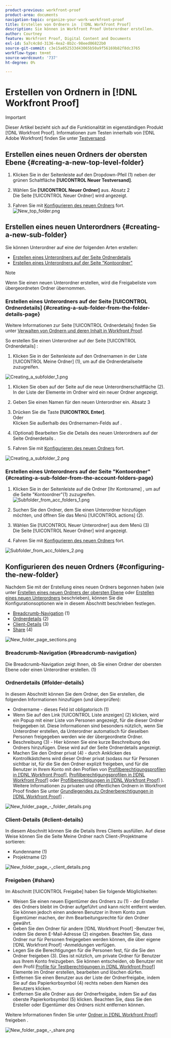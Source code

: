 ```yaml
---
product-previous: workfront-proof
product-area: documents
navigation-topic: organize-your-work-workfront-proof
title: Erstellen von Ordnern in  [!DNL Workfront Proof]
description: Sie können in Workfront Proof Unterordner erstellen.
author: Courtney
feature: Workfront Proof, Digital Content and Documents
exl-id: 5a7c4c8d-3136-4ea2-8b2c-98eed06822b0
source-git-commit: c3e15a052533d43065b50a9f56169b82f8dc3765
workflow-type: tm+mt
source-wordcount: '737'
ht-degree: 0%

---
```


# Erstellen von Ordnern in [!DNL Workfront Proof]

>[!IMPORTANT]
>
>Dieser Artikel bezieht sich auf die Funktionalität im eigenständigen Produkt [!DNL Workfront Proof]. Informationen zum Testen innerhalb von [!DNL Adobe Workfront] finden Sie unter [Testversand](../../../review-and-approve-work/proofing/proofing.md).

## Erstellen eines neuen Ordners der obersten Ebene {#creating-a-new-top-level-folder}

1. Klicken Sie in der Seitenleiste auf den Dropdown-Pfeil (1) neben der grünen Schaltfläche **[!UICONTROL Neuer Testversand]**.
1. Wählen Sie **[!UICONTROL Neuer Ordner]** aus. Absatz 2\
   Die Seite [!UICONTROL Neuer Ordner] wird angezeigt.

1. Fahren Sie mit [Konfigurieren des neuen Ordners](#configuring-the-new-folder) fort.\
   ![New_top_folder.png](assets/new-top-folder.png)

## Erstellen eines neuen Unterordners {#creating-a-new-sub-folder}

Sie können Unterordner auf eine der folgenden Arten erstellen:

* [Erstellen eines Unterordners auf der Seite Ordnerdetails](#creating-a-sub-folder-from-the-folder-details-page)
* [Erstellen eines Unterordners auf der Seite &quot;Kontoordner&quot;](#creating-a-sub-folder-from-the-account-folders-page)

>[!NOTE]
>
>Wenn Sie einen neuen Unterordner erstellen, wird die Freigabeliste vom übergeordneten Ordner übernommen.

### Erstellen eines Unterordners auf der Seite [!UICONTROL Ordnerdetails] {#creating-a-sub-folder-from-the-folder-details-page}

Weitere Informationen zur Seite [!UICONTROL Ordnerdetails] finden Sie unter [Verwalten von Ordnern und deren Inhalt in Workfront Proof](../../../workfront-proof/wp-work-proofsfiles/organize-your-work/manage-folders-and-contents.md).

So erstellen Sie einen Unterordner auf der Seite [!UICONTROL Ordnerdetails] :

1. Klicken Sie in der Seitenleiste auf den Ordnernamen in der Liste [!UICONTROL Meine Ordner] (1), um auf die Ordnerdetailseite zuzugreifen.

![Creating_a_subfolder_1.png](assets/creating-a-subfolder-1.png)

1. Klicken Sie oben auf der Seite auf die neue Unterordnerschaltfläche (2).\
   In der Liste der Elemente im Ordner wird ein neuer Ordner angezeigt.
1. Geben Sie einen Namen für den neuen Unterordner ein. Absatz 3
1. Drücken Sie die Taste **[!UICONTROL Enter]**.\
   Oder\
   Klicken Sie außerhalb des Ordnernamen-Felds auf .

1. (Optional) Bearbeiten Sie die Details des neuen Unterordners auf der Seite Ordnerdetails .
1. Fahren Sie mit [Konfigurieren des neuen Ordners](#configuring-the-new-folder) fort.

![Creating_a_subfolder_2.png](assets/creating-a-subfolder-2-350x164.png)

### Erstellen eines Unterordners auf der Seite &quot;Kontoordner&quot; {#creating-a-sub-folder-from-the-account-folders-page}

1. Klicken Sie in der Seitenleiste auf die Ordner [Ihr Kontoname] , um auf die Seite &quot;Kontoordner&quot;(1) zuzugreifen.\
   ![Subfolder_from_acc_folders_1.png](assets/subfolder-from-acc-folders-1.png)

1. Suchen Sie den Ordner, dem Sie einen Unterordner hinzufügen möchten, und öffnen Sie das Menü [!UICONTROL actions] (2).
1. Wählen Sie [!UICONTROL Neuer Unterordner] aus dem Menü (3)\
   Die Seite [!UICONTROL Neuer Ordner] wird angezeigt.
1. Fahren Sie mit [Konfigurieren des neuen Ordners](#configuring-the-new-folder) fort.

![Subfolder_from_acc_folders_2.png](assets/subfolder-from-acc-folders-2-350x177.png)

## Konfigurieren des neuen Ordners {#configuring-the-new-folder}

Nachdem Sie mit der Erstellung eines neuen Ordners begonnen haben (wie unter [Erstellen eines neuen Ordners der obersten Ebene](#creating-a-new-top-level-folder) oder [Erstellen eines neuen Unterordners](#creating-a-new-sub-folder) beschrieben), können Sie die Konfigurationsoptionen wie in diesem Abschnitt beschrieben festlegen.

* [Breadcrumb-Navigation](#breadcrumb-navigation) (1)
* [Ordnerdetails](#folder-details) (2)
* [Client-Details](#client-details) (3)
* [Share](#share) (4)

![New_folder_page_sections.png](assets/new-folder-page-sections-350x389.png)

### Breadcrumb-Navigation {#breadcrumb-navigation}

Die Breadcrumb-Navigation zeigt Ihnen, ob Sie einen Ordner der obersten Ebene oder einen Unterordner erstellen. (1)

### Ordnerdetails {#folder-details}

In diesem Abschnitt können Sie dem Ordner, den Sie erstellen, die folgenden Informationen hinzufügen (und überprüfen):

* Ordnername - dieses Feld ist obligatorisch (1)
* Wenn Sie auf den Link [!UICONTROL Liste anzeigen] (2) klicken, wird ein Popup mit einer Liste von Personen angezeigt, für die dieser Ordner freigegeben ist. Diese Informationen sind besonders nützlich, wenn Sie Unterordner erstellen, da Unterordner automatisch für dieselben Personen freigegeben werden wie der übergeordnete Ordner.
* Beschreibung (3) - Hier können Sie eine kurze Beschreibung des Ordners hinzufügen. Diese wird auf der Seite Ordnerdetails angezeigt.
* Machen Sie den Ordner privat (4) - durch Anklicken des Kontrollkästchens wird dieser Ordner privat (sodass nur für Personen sichtbar ist, für die Sie den Ordner explizit freigeben, und für die Benutzer in Ihrem Konto mit den Profilen von [Profilberechtigungsprofilen in [!DNL Workfront Proof]](../../../workfront-proof/wp-acct-admin/account-settings/proof-perm-profiles-in-wp.md), [Profilberechtigungsprofilen in [!DNL Workfront Proof]](../../../workfront-proof/wp-acct-admin/account-settings/proof-perm-profiles-in-wp.md) oder [Profilberechtigungen in [!DNL Workfront Proof]](../../../workfront-proof/wp-acct-admin/account-settings/proof-perm-profiles-in-wp.md) ). Weitere Informationen zu privaten und öffentlichen Ordnern in Workfront Proof finden Sie unter [Grundlegendes zu Ordnerberechtigungen in  [!DNL Workfront Proof]](../../../workfront-proof/wp-work-proofsfiles/organize-your-work/folder-permissions.md) .

![New_folder_page_-_folder_details.png](assets/new-folder-page---folder-details-350x133.png)

### Client-Details {#client-details}

In diesem Abschnitt können Sie die Details Ihres Clients ausfüllen. Auf diese Weise können Sie die Seite Meine Ordner nach Client-/Projektname sortieren:

* Kundenname (1)
* Projektname (2)

![New_folder_page_-_client_details.png](assets/new-folder-page---client-details-350x74.png)

### Freigeben {#share}

Im Abschnitt [!UICONTROL Freigabe] haben Sie folgende Möglichkeiten:

* Weisen Sie einen neuen Eigentümer des Ordners zu (1) - der Ersteller des Ordners bleibt im Ordner aufgeführt und kann nicht entfernt werden. Sie können jedoch einen anderen Benutzer in Ihrem Konto zum Eigentümer machen, der ihm Bearbeitungsrechte für den Ordner gewährt.
* Geben Sie den Ordner für andere [!DNL Workfront Proof] -Benutzer frei, indem Sie deren E-Mail-Adresse (2) eingeben. Beachten Sie, dass Ordner nur für Personen freigegeben werden können, die über eigene [!DNL Workfront Proof] -Anmeldungen verfügen.
* Legen Sie die Berechtigungen für die Personen fest, für die Sie den Ordner freigeben (3). Dies ist nützlich, um private Ordner für Benutzer aus Ihrem Konto freizugeben. Sie können entscheiden, ob Benutzer mit dem Profil [Profile für Testberechtigungen in [!DNL Workfront Proof]](../../../workfront-proof/wp-acct-admin/account-settings/proof-perm-profiles-in-wp.md) Elemente im Ordner erstellen, bearbeiten und löschen dürfen.
* Entfernen Sie einen Benutzer aus der Liste der Ordnerfreigabe, indem Sie auf das Papierkorbsymbol (4) rechts neben dem Namen des Benutzers klicken.
* Entfernen Sie alle Ordner aus der Ordnerfreigabe, indem Sie auf das oberste Papierkorbsymbol (5) klicken. Beachten Sie, dass Sie den Ersteller oder Eigentümer des Ordners nicht entfernen können.

Weitere Informationen finden Sie unter [Ordner in  [!DNL Workfront Proof]](../../../workfront-proof/wp-work-proofsfiles/organize-your-work/share-folders.md) freigeben .

![New_folder_page_-_share.png](assets/new-folder-page---share-350x138.png)

